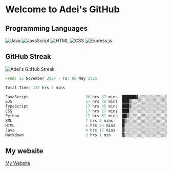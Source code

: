 # Welcome to Adei's GitHub

## Programming Languages
![Java](https://img.shields.io/badge/Java-007396?style=flat-square&logo=java&logoColor=white)
![JavaScript](https://img.shields.io/badge/JavaScript-F7DF1E?style=flat-square&logo=javascript&logoColor=black)
![HTML](https://img.shields.io/badge/HTML-E34F26?style=flat-square&logo=html5&logoColor=white)
![CSS](https://img.shields.io/badge/CSS-1572B6?style=flat-square&logo=css3&logoColor=white)
![Express.js](https://img.shields.io/badge/Express.js-000000?style=flat-square&logo=express&logoColor=white)


## GitHub Streak
![Adei's GitHub Streak](https://github-readme-streak-stats.herokuapp.com/?user=AdeiTamayo&hide_border=true)

<!--START_SECTION:waka-->

```rust
From: 15 November 2024 - To: 08 May 2025

Total Time: 137 hrs 3 mins

JavaScript                         36 hrs 37 mins  ██████▓░░░░░░░░░░░░░░░░░░   26.46 %
EJS                                17 hrs 48 mins  ███▒░░░░░░░░░░░░░░░░░░░░░   12.87 %
TypeScript                         17 hrs 45 mins  ███▒░░░░░░░░░░░░░░░░░░░░░   12.82 %
CSS                                17 hrs 17 mins  ███░░░░░░░░░░░░░░░░░░░░░░   12.49 %
Python                             12 hrs 51 mins  ██▒░░░░░░░░░░░░░░░░░░░░░░   09.28 %
XML                                7 hrs 5 mins    █▒░░░░░░░░░░░░░░░░░░░░░░░   05.12 %
HTML                               5 hrs 54 mins   █░░░░░░░░░░░░░░░░░░░░░░░░   04.27 %
Java                               4 hrs 17 mins   ▓░░░░░░░░░░░░░░░░░░░░░░░░   03.10 %
Markdown                           3 hrs 1 min     ▓░░░░░░░░░░░░░░░░░░░░░░░░   02.19 %
```

<!--END_SECTION:waka-->

## My website
[My Website](https://adei.eus)


